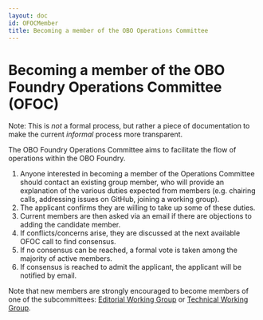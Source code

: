 ```yaml
---
layout: doc
id: OFOCMember
title: Becoming a member of the OBO Operations Committee
---
```


# Becoming a member of the OBO Foundry Operations Committee (OFOC)

Note: This is _not_ a formal process, but rather a piece of documentation to make the current _informal_ process more transparent. 

The OBO Foundry Operations Committee aims to facilitate the flow of operations within the OBO Foundry.

1. Anyone interested in becoming a member of the Operations Committee should contact an existing group member, who will provide an explanation of
the various duties expected from members (e.g. chairing calls, addressing issues on GitHub, joining a working group).
2. The applicant confirms they are willing to take up some of these duties.
3. Current members are then asked via an email if there are objections to adding the candidate member. 
4. If conflicts/concerns arise, they are discussed at the next available OFOC call to find consensus.
5. If no consensus can be reached, a formal vote is taken among the majority of active members.
6. If consensus is reached to admit the applicant, the applicant will be notified by email. 

Note that new members are strongly encouraged to become members of one of the subcommittees: [Editorial Working Group](https://obofoundry.org/docs/EditorialWG.html)
 or [Technical Working Group](https://obofoundry.org/docs/TechnicalWG.html). 
